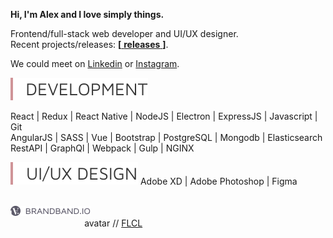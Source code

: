 **Hi, I'm Alex and I love simply things.**  

Frontend/full-stack web developer and UI/UX designer.  
Recent projects/releases: [**[** **releases** **]**][releases].  

We could meet on [Linkedin] or [Instagram].  

<img src = "https://raw.githubusercontent.com/hadabr/hadabr/master/assets/development.svg"/>  

React |
Redux |
React Native |
NodeJS |
Electron |
ExpressJS |
Javascript |
Git   
AngularJS | 
SASS |
Vue |
Bootstrap |
PostgreSQL |
Mongodb |
Elasticsearch  
RestAPI |
GraphQl |
Webpack |
Gulp |
NGINX    
  
<img src = "https://raw.githubusercontent.com/hadabr/hadabr/master/assets/ui.svg"/>  
Adobe XD |
Adobe Photoshop |
Figma  

&nbsp;   
[![brandband](https://raw.githubusercontent.com/hadabr/hadabr/master/assets/brandband-i.png
 "brandband")](https://brandband.io/) &nbsp; &nbsp; &nbsp; &nbsp; &nbsp; &nbsp; &nbsp; &nbsp; &nbsp; &nbsp; &nbsp; &nbsp; &nbsp; &nbsp; &nbsp; &nbsp; &nbsp; &nbsp; &nbsp; &nbsp; &nbsp; &nbsp; &nbsp; &nbsp; &nbsp; &nbsp; &nbsp; &nbsp; &nbsp; &nbsp; &nbsp; &nbsp; &nbsp; &nbsp; &nbsp; &nbsp; &nbsp; &nbsp; &nbsp; &nbsp; &nbsp; 
&nbsp; &nbsp; &nbsp; &nbsp; &nbsp; &nbsp; &nbsp; &nbsp; &nbsp; &nbsp; &nbsp; &nbsp; &nbsp; &nbsp; &nbsp; &nbsp; &nbsp; &nbsp; &nbsp; &nbsp; &nbsp;
avatar // [FLCL]

   [linkedin]: <https://www.linkedin.com/in/alex-dovghii/>
   [instagram]: <https://www.instagram.com/pockethabr>
   [behance]: <https://www.behance.net/alexdovghi6c9c>
   [releases]: <https://github.com/hadabr/releases>
   [FLCL]:<https://en.wikipedia.org/wiki/FLCL>
